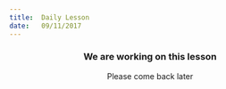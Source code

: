 ```yaml
---
title:  Daily Lesson
date:   09/11/2017
---
```


### <center>We are working on this lesson</center>
<center>Please come back later</center>